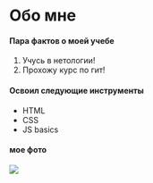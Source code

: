 # Обо мне

#### Пара фактов о моей учебе

1. Учусь в нетологии!
2. Прохожу курс по гит!

#### Освоил следующие инструменты

* HTML
* CSS
* JS basics

#### мое фото

![](https://img.gazeta.ru/files3/349/17991349/2023-12-10T165215Z_1932185110_RC2FU4AV6B1O_RTRMADP_3_ARGENTINA-POLITICS-pic4_zoom-1500x1500-83146.jpg)